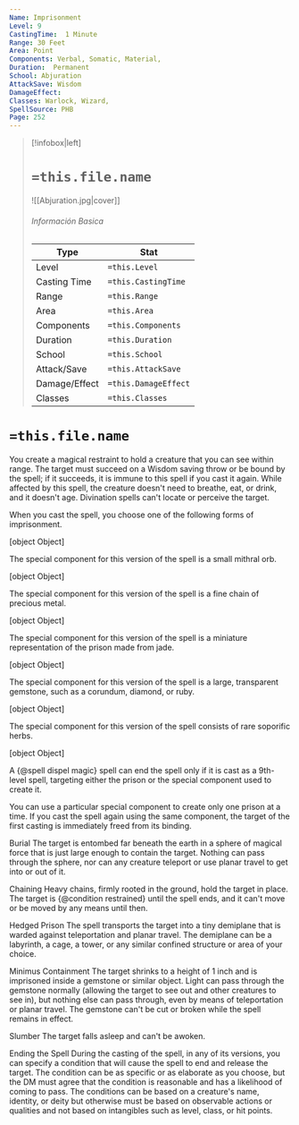 ```yaml
---
Name: Imprisonment
Level: 9
CastingTime:  1 Minute 
Range: 30 Feet
Area: Point
Components: Verbal, Somatic, Material, 
Duration:  Permanent  
School: Abjuration
AttackSave: Wisdom
DamageEffect: 
Classes: Warlock, Wizard, 
SpellSource: PHB
Page: 252
---
```


>[!infobox|left]
># `=this.file.name`
>![[Abjuration.jpg|cover]]
> ###### Información Basica
> Type |  Stat |
> ---|---|
> Level | `=this.Level` |
> Casting Time | `=this.CastingTime` |
> Range | `=this.Range` |
> Area | `=this.Area` |
> Components | `=this.Components` |
> Duration | `=this.Duration` |
> School | `=this.School` |
> Attack/Save | `=this.AttackSave` |
> Damage/Effect | `=this.DamageEffect` |
> Classes | `=this.Classes` |

# `=this.file.name`
You create a magical restraint to hold a creature that you can see within range. The target must succeed on a Wisdom saving throw or be bound by the spell; if it succeeds, it is immune to this spell if you cast it again. While affected by this spell, the creature doesn&#x27;t need to breathe, eat, or drink, and it doesn&#x27;t age. Divination spells can&#x27;t locate or perceive the target.

When you cast the spell, you choose one of the following forms of imprisonment.

[object Object]

The special component for this version of the spell is a small mithral orb.

[object Object]

The special component for this version of the spell is a fine chain of precious metal.

[object Object]

The special component for this version of the spell is a miniature representation of the prison made from jade.

[object Object]

The special component for this version of the spell is a large, transparent gemstone, such as a corundum, diamond, or ruby.

[object Object]

The special component for this version of the spell consists of rare soporific herbs.

[object Object]

A {@spell dispel magic} spell can end the spell only if it is cast as a 9th-level spell, targeting either the prison or the special component used to create it.

You can use a particular special component to create only one prison at a time. If you cast the spell again using the same component, the target of the first casting is immediately freed from its binding.



 


 

Burial
The target is entombed far beneath the earth in a sphere of magical force that is just large enough to contain the target. Nothing can pass through the sphere, nor can any creature teleport or use planar travel to get into or out of it. 


 

Chaining
Heavy chains, firmly rooted in the ground, hold the target in place. The target is {@condition restrained} until the spell ends, and it can&#x27;t move or be moved by any means until then. 


 

Hedged Prison
The spell transports the target into a tiny demiplane that is warded against teleportation and planar travel. The demiplane can be a labyrinth, a cage, a tower, or any similar confined structure or area of your choice. 


 

Minimus Containment
The target shrinks to a height of 1 inch and is imprisoned inside a gemstone or similar object. Light can pass through the gemstone normally (allowing the target to see out and other creatures to see in), but nothing else can pass through, even by means of teleportation or planar travel. The gemstone can&#x27;t be cut or broken while the spell remains in effect. 


 

Slumber
The target falls asleep and can&#x27;t be awoken. 


 

Ending the Spell
During the casting of the spell, in any of its versions, you can specify a condition that will cause the spell to end and release the target. The condition can be as specific or as elaborate as you choose, but the DM must agree that the condition is reasonable and has a likelihood of coming to pass. The conditions can be based on a creature&#x27;s name, identity, or deity but otherwise must be based on observable actions or qualities and not based on intangibles such as level, class, or hit points. 


 


 


